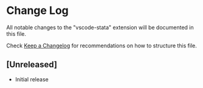 # Change Log

All notable changes to the "vscode-stata" extension will be documented in this file.

Check [Keep a Changelog](http://keepachangelog.com/) for recommendations on how to structure this file.

## [Unreleased]

- Initial release